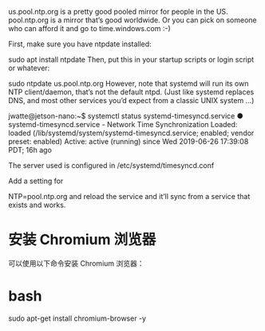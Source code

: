 us.pool.ntp.org is a pretty good pooled mirror for people in the US.
pool.ntp.org is a mirror that’s good worldwide.
Or you can pick on someone who can afford it and go to time.windows.com :-)

First, make sure you have ntpdate installed:

sudo apt install ntpdate
Then, put this in your startup scripts or login script or whatever:

sudo ntpdate us.pool.ntp.org
However, note that systemd will run its own NTP client/daemon, that’s not the default ntpd. (Just like systemd replaces DNS, and most other services you’d expect from a classic UNIX system …)

jwatte@jetson-nano:~$ systemctl status systemd-timesyncd.service
● systemd-timesyncd.service - Network Time Synchronization
   Loaded: loaded (/lib/systemd/system/systemd-timesyncd.service; enabled; vendor preset: enabled)
   Active: active (running) since Wed 2019-06-26 17:39:08 PDT; 16h ago

The server used is configured in /etc/systemd/timesyncd.conf

Add a setting for

NTP=pool.ntp.org
and reload the service and it’ll sync from a service that exists and works.


# 安装 Chromium 浏览器
可以使用以下命令安装 Chromium 浏览器：

# bash
sudo apt-get install chromium-browser -y
